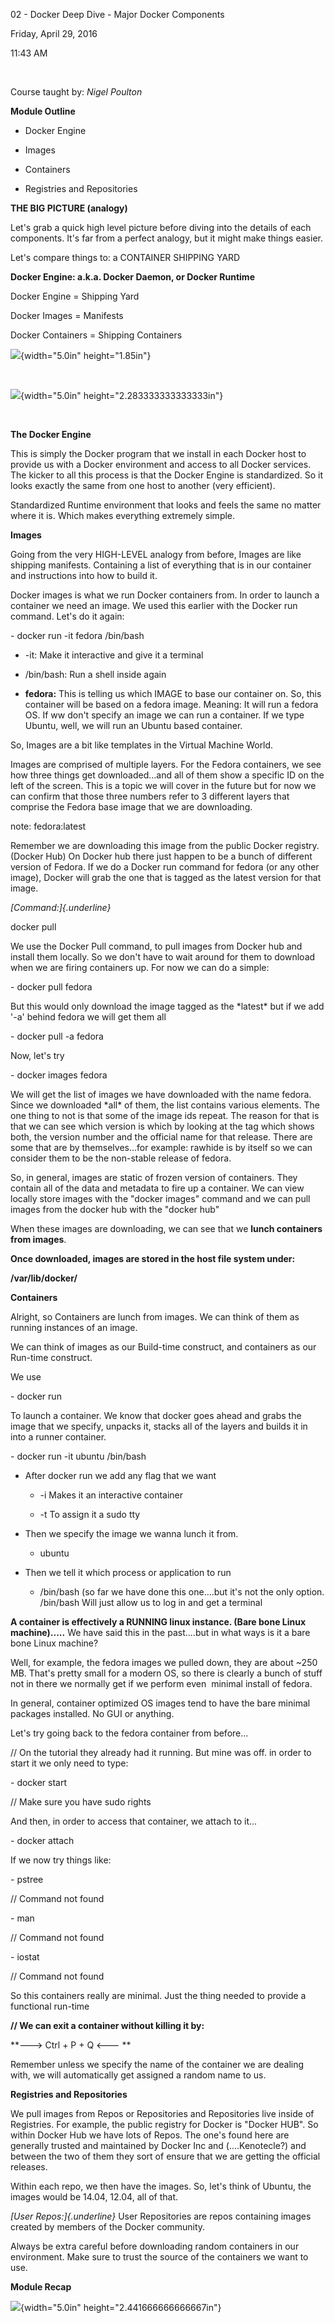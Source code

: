 02 - Docker Deep Dive - Major Docker Components

Friday, April 29, 2016

11:43 AM

 

Course taught by: *Nigel Poulton*

**Module Outline**

-   Docker Engine

-   Images

-   Containers

-   Registries and Repositories

**THE BIG PICTURE (analogy)**

Let\'s grab a quick high level picture before diving into the details of each components. It\'s far from a perfect analogy, but it might make things easier.

Let\'s compare things to: a CONTAINER SHIPPING YARD

**Docker Engine: a.k.a. Docker Daemon, or Docker Runtime**

Docker Engine = Shipping Yard

Docker Images = Manifests

Docker Containers = Shipping Containers

![](001_02_-_Docker_Deep_Dive_-_Major_Docker_Components_000.png){width="5.0in" height="1.85in"}

 

![](001_02_-_Docker_Deep_Dive_-_Major_Docker_Components_001.png){width="5.0in" height="2.283333333333333in"}

 

**The Docker Engine**

This is simply the Docker program that we install in each Docker host to provide us with a Docker environment and access to all Docker services. The kicker to all this process is that the Docker Engine is standardized. So it looks exactly the same from one host to another (very efficient).

Standardized Runtime environment that looks and feels the same no matter where it is. Which makes everything extremely simple.

**Images**

Going from the very HIGH-LEVEL analogy from before, Images are like shipping manifests. Containing a list of everything that is in our container and instructions into how to build it.

Docker images is what we run Docker containers from. In order to launch a container we need an image. We used this earlier with the Docker run command. Let\'s do it again:

\- docker run -it fedora /bin/bash

-   -it: Make it interactive and give it a terminal

-   /bin/bash: Run a shell inside again

-   **fedora:** This is telling us which IMAGE to base our container on. So, this container will be based on a fedora image. Meaning: It will run a fedora OS. If ww don\'t specify an image we can run a container. If we type Ubuntu, well, we will run an Ubuntu based container.

So, Images are a bit like templates in the Virtual Machine World.

Images are comprised of multiple layers. For the Fedora containers, we see how three things get downloaded...and all of them show a specific ID on the left of the screen. This is a topic we will cover in the future but for now we can confirm that those three numbers refer to 3 different layers that comprise the Fedora base image that we are downloading.

note: fedora:latest

Remember we are downloading this image from the public Docker registry. (Docker Hub) On Docker hub there just happen to be a bunch of different version of Fedora. If we do a Docker run command for fedora (or any other image), Docker will grab the one that is tagged as the latest version for that image.

*[Command:]{.underline}*

docker pull

We use the Docker Pull command, to pull images from Docker hub and install them locally. So we don\'t have to wait around for them to download when we are firing containers up. For now we can do a simple:

\- docker pull fedora

But this would only download the image tagged as the \*latest\* but if we add \'-a\' behind fedora we will get them all

\- docker pull -a fedora

Now, let\'s try 

\- docker images fedora

We will get the list of images we have downloaded with the name fedora. Since we downloaded \*all\* of them, the list contains various elements. The one thing to not is that some of the image ids repeat. The reason for that is that we can see which version is which by looking at the tag which shows both, the version number and the official name for that release. There are some that are by themselves...for example: rawhide is by itself so we can consider them to be the non-stable release of fedora.

So, in general, images are static of frozen version of containers. They contain all of the data and metadata to fire up a container. We can view locally store images with the "docker images" command and we can pull images from the docker hub with the "docker hub\"

When these images are downloading, we can see that we **lunch containers from images**.

**Once downloaded, images are stored in the host file system under:**

**/var/lib/docker/**

**Containers**

Alright, so Containers are lunch from images. We can think of them as running instances of an image.

We can think of images as our Build-time construct, and containers as our Run-time construct.

We use

\- docker run

To launch a container. We know that docker goes ahead and grabs the image that we specify, unpacks it, stacks all of the layers and builds it in into a runner container.

\- docker run -it ubuntu /bin/bash

-   After docker run we add any flag that we want

    -   -i Makes it an interactive container

    -   -t To assign it a sudo tty

-   Then we specify the image we wanna lunch it from.

    -   ubuntu

-   Then we tell it which process or application to run

    -   /bin/bash (so far we have done this one....but it\'s not the only option. /bin/bash Will just allow us to log in and get a terminal

**A container is effectively a RUNNING linux instance. (Bare bone Linux machine).....** We have said this in the past....but in what ways is it a bare bone Linux machine?

Well, for example, the fedora images we pulled down, they are about \~250 MB. That\'s pretty small for a modern OS, so there is clearly a bunch of stuff not in there we normally get if we perform even  minimal install of fedora.

In general, container optimized OS images tend to have the bare minimal packages installed. No GUI or anything. 

Let\'s try going back to the fedora container from before...

// On the tutorial they already had it running. But mine was off. in order to start it we only need to type:

\- docker start

// Make sure you have sudo rights

And then, in order to access that container, we attach to it\...

\- docker attach

If we now try things like:

\- pstree

// Command not found

\- man

// Command not found

\- iostat

// Command not found

So this containers really are minimal. Just the thing needed to provide a functional run-time

**// We can exit a container without killing it by:**

**---\> Ctrl + P + Q \<--- **

Remember unless we specify the name of the container we are dealing with, we will automatically get assigned a random name to us.

**Registries and Repositories**

We pull images from Repos or Repositories and Repositories live inside of Registries. For example, the public registry for Docker is "Docker HUB". So within Docker Hub we have lots of Repos. The one\'s found here are generally trusted and maintained by Docker Inc and (....Kenotecle?) and between the two of them they sort of ensure that we are getting the official releases.

Within each repo, we then have the images. So, let\'s think of Ubuntu, the images would be 14.04, 12.04, all of that.

*[User Repos:]{.underline}* User Repositories are repos containing images created by members of the Docker community.

Always be extra careful before downloading random containers in our environment. Make sure to trust the source of the containers we want to use.

**Module Recap**

![](001_02_-_Docker_Deep_Dive_-_Major_Docker_Components_002.png){width="5.0in" height="2.441666666666667in"}
